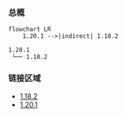 ### 总概

```mermaid
flowchart LR
    1.20.1 -->|indirect| 1.18.2
```

```
1.20.1
 └── 1.18.2
```

### 链接区域

- [1.18.2](/projects/1.18/assets/macaws-for-terrafirmacraft/mcw_tfc_aio)
- [1.20.1](/projects/1.20/assets/macaws-for-terrafirmacraft/mcw_tfc_aio)